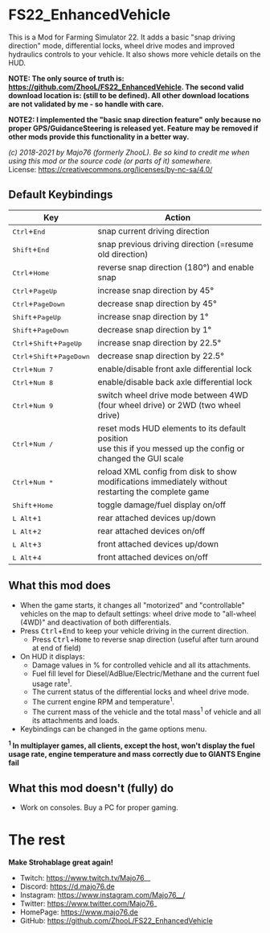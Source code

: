 # FS22_EnhancedVehicle
This is a Mod for Farming Simulator 22. It adds a basic "snap driving direction" mode, differential locks, wheel drive modes and improved hydraulics controls to your vehicle. It also shows more vehicle details on the HUD.

**NOTE: The only source of truth is: https://github.com/ZhooL/FS22_EnhancedVehicle. The second valid download location is: (still to be defined). All other download locations are not validated by me - so handle with care.**

**NOTE2: I implemented the "basic snap direction feature" only because no proper GPS/GuidanceSteering is released yet. Feature may be removed if other mods provide this functionality in a better way.**

*(c) 2018-2021 by Majo76 (formerly ZhooL). Be so kind to credit me when using this mod or the source code (or parts of it) somewhere.*  
License: https://creativecommons.org/licenses/by-nc-sa/4.0/

## Default Keybindings
| Key | Action |
| --  | --     |
| <kbd>Ctrl</kbd>+<kbd>End</kbd> | snap current driving direction |
| <kbd>Shift</kbd>+<kbd>End</kbd> | snap previous driving direction (=resume old direction)|
| <kbd>Ctrl</kbd>+<kbd>Home</kbd> | reverse snap direction (180°) and enable snap|
| <kbd>Ctrl</kbd>+<kbd>PageUp</kbd> | increase snap direction by 45° |
| <kbd>Ctrl</kbd>+<kbd>PageDown</kbd> | decrease snap direction by 45° |
| <kbd>Shift</kbd>+<kbd>PageUp</kbd> | increase snap direction by 1° |
| <kbd>Shift</kbd>+<kbd>PageDown</kbd> | decrease snap direction by 1° |
| <kbd>Ctrl</kbd>+<kbd>Shift</kbd>+<kbd>PageUp</kbd> | increase snap direction by 22.5° |
| <kbd>Ctrl</kbd>+<kbd>Shift</kbd>+<kbd>PageDown</kbd> | decrease snap direction by 22.5° |
| <kbd>Ctrl</kbd>+<kbd>Num 7</kbd> | enable/disable front axle differential lock |
| <kbd>Ctrl</kbd>+<kbd>Num 8</kbd> | enable/disable back axle differential lock |
| <kbd>Ctrl</kbd>+<kbd>Num 9</kbd> | switch wheel drive mode between 4WD (four wheel drive) or 2WD (two wheel drive) |
| <kbd>Ctrl</kbd>+<kbd>Num /</kbd> | reset mods HUD elements to its default position<br>use this if you messed up the config or changed the GUI scale |
| <kbd>Ctrl</kbd>+<kbd>Num *</kbd> | reload XML config from disk to show modifications immediately without restarting the complete game |
| <kbd>Shift</kbd>+<kbd>Home</kbd> | toggle damage/fuel display on/off |
| <kbd>L Alt</kbd>+<kbd>1</kbd> | rear attached devices up/down |
| <kbd>L Alt</kbd>+<kbd>2</kbd> | rear attached devices on/off |
| <kbd>L Alt</kbd>+<kbd>3</kbd> | front attached devices up/down |
| <kbd>L Alt</kbd>+<kbd>4</kbd> | front attached devices on/off |

## What this mod does
* When the game starts, it changes all "motorized" and "controllable" vehicles on the map to default settings: wheel drive mode to "all-wheel (4WD)" and deactivation of both differentials.
* Press <kbd>Ctrl</kbd>+<kbd>End</kbd> to keep your vehicle driving in the current direction.
  * Press <kbd>Ctrl</kbd>+<kbd>Home</kbd> to reverse snap direction (useful after turn around at end of field)
* On HUD it displays:
  * Damage values in % for controlled vehicle and all its attachments.
  * Fuel fill level for Diesel/AdBlue/Electric/Methane and the current fuel usage rate<sup>1</sup>.
  * The current status of the differential locks and wheel drive mode.
  * The current engine RPM and temperature<sup>1</sup>.
  * The current mass of the vehicle and the total mass<sup>1</sup> of vehicle and all its attachments and loads.
* Keybindings can be changed in the game options menu.

**<sup>1</sup> In multiplayer games, all clients, except the host, won't display the fuel usage rate, engine temperature and mass correctly due to GIANTS Engine fail**

## What this mod doesn't (fully) do
* Work on consoles. Buy a PC for proper gaming.

# The rest
**Make Strohablage great again!**  
* Twitch: https://www.twitch.tv/Majo76__
* Discord: https://d.majo76.de
* Instagram: https://www.instagram.com/Majo76__/
* Twitter: https://www.twitter.com/Majo76_
* HomePage: https://www.majo76.de
* GitHub: https://github.com/ZhooL/FS22_EnhancedVehicle
